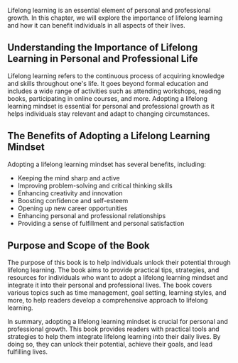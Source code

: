 
Lifelong learning is an essential element of personal and professional growth. In this chapter, we will explore the importance of lifelong learning and how it can benefit individuals in all aspects of their lives.

Understanding the Importance of Lifelong Learning in Personal and Professional Life
-----------------------------------------------------------------------------------

Lifelong learning refers to the continuous process of acquiring knowledge and skills throughout one's life. It goes beyond formal education and includes a wide range of activities such as attending workshops, reading books, participating in online courses, and more. Adopting a lifelong learning mindset is essential for personal and professional growth as it helps individuals stay relevant and adapt to changing circumstances.

The Benefits of Adopting a Lifelong Learning Mindset
----------------------------------------------------

Adopting a lifelong learning mindset has several benefits, including:

* Keeping the mind sharp and active
* Improving problem-solving and critical thinking skills
* Enhancing creativity and innovation
* Boosting confidence and self-esteem
* Opening up new career opportunities
* Enhancing personal and professional relationships
* Providing a sense of fulfillment and personal satisfaction

Purpose and Scope of the Book
-----------------------------

The purpose of this book is to help individuals unlock their potential through lifelong learning. The book aims to provide practical tips, strategies, and resources for individuals who want to adopt a lifelong learning mindset and integrate it into their personal and professional lives. The book covers various topics such as time management, goal setting, learning styles, and more, to help readers develop a comprehensive approach to lifelong learning.

In summary, adopting a lifelong learning mindset is crucial for personal and professional growth. This book provides readers with practical tools and strategies to help them integrate lifelong learning into their daily lives. By doing so, they can unlock their potential, achieve their goals, and lead fulfilling lives.
